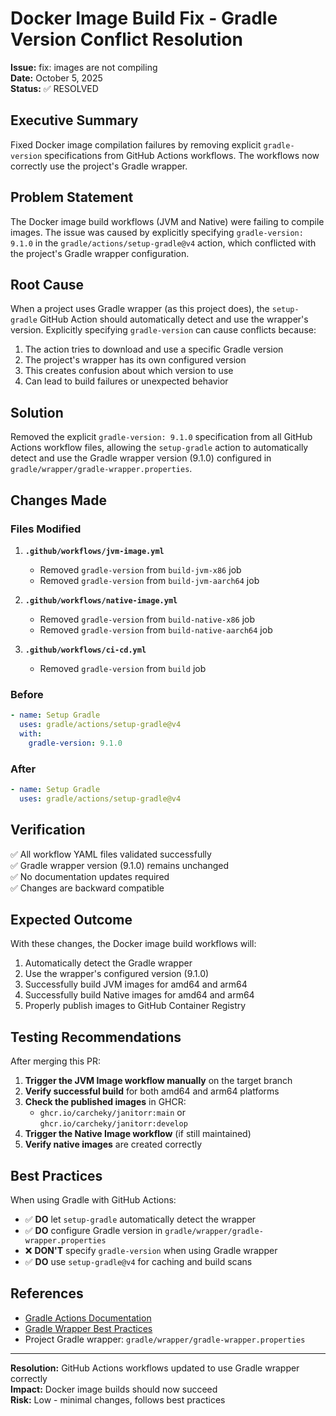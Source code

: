 # Docker Image Build Fix - Gradle Version Conflict Resolution

**Issue:** fix: images are not compiling  
**Date:** October 5, 2025  
**Status:** ✅ RESOLVED

## Executive Summary

Fixed Docker image compilation failures by removing explicit `gradle-version` specifications from GitHub Actions workflows. The workflows now correctly use the project's Gradle wrapper.

## Problem Statement

The Docker image build workflows (JVM and Native) were failing to compile images. The issue was caused by explicitly specifying `gradle-version: 9.1.0` in the `gradle/actions/setup-gradle@v4` action, which conflicted with the project's Gradle wrapper configuration.

## Root Cause

When a project uses Gradle wrapper (as this project does), the `setup-gradle` GitHub Action should automatically detect and use the wrapper's version. Explicitly specifying `gradle-version` can cause conflicts because:

1. The action tries to download and use a specific Gradle version
2. The project's wrapper has its own configured version
3. This creates confusion about which version to use
4. Can lead to build failures or unexpected behavior

## Solution

Removed the explicit `gradle-version: 9.1.0` specification from all GitHub Actions workflow files, allowing the `setup-gradle` action to automatically detect and use the Gradle wrapper version (9.1.0) configured in `gradle/wrapper/gradle-wrapper.properties`.

## Changes Made

### Files Modified

1. **`.github/workflows/jvm-image.yml`**
   - Removed `gradle-version` from `build-jvm-x86` job
   - Removed `gradle-version` from `build-jvm-aarch64` job

2. **`.github/workflows/native-image.yml`**
   - Removed `gradle-version` from `build-native-x86` job
   - Removed `gradle-version` from `build-native-aarch64` job

3. **`.github/workflows/ci-cd.yml`**
   - Removed `gradle-version` from `build` job

### Before

```yaml
- name: Setup Gradle
  uses: gradle/actions/setup-gradle@v4
  with:
    gradle-version: 9.1.0
```

### After

```yaml
- name: Setup Gradle
  uses: gradle/actions/setup-gradle@v4
```

## Verification

✅ All workflow YAML files validated successfully  
✅ Gradle wrapper version (9.1.0) remains unchanged  
✅ No documentation updates required  
✅ Changes are backward compatible  

## Expected Outcome

With these changes, the Docker image build workflows will:

1. Automatically detect the Gradle wrapper
2. Use the wrapper's configured version (9.1.0)
3. Successfully build JVM images for amd64 and arm64
4. Successfully build Native images for amd64 and arm64
5. Properly publish images to GitHub Container Registry

## Testing Recommendations

After merging this PR:

1. **Trigger the JVM Image workflow manually** on the target branch
2. **Verify successful build** for both amd64 and arm64 platforms
3. **Check the published images** in GHCR:
   - `ghcr.io/carcheky/janitorr:main` or `ghcr.io/carcheky/janitorr:develop`
4. **Trigger the Native Image workflow** (if still maintained)
5. **Verify native images** are created correctly

## Best Practices

When using Gradle with GitHub Actions:

- ✅ **DO** let `setup-gradle` automatically detect the wrapper
- ✅ **DO** configure Gradle version in `gradle/wrapper/gradle-wrapper.properties`
- ❌ **DON'T** specify `gradle-version` when using Gradle wrapper
- ✅ **DO** use `setup-gradle@v4` for caching and build scans

## References

- [Gradle Actions Documentation](https://github.com/gradle/actions/blob/main/docs/setup-gradle.md)
- [Gradle Wrapper Best Practices](https://docs.gradle.org/current/userguide/gradle_wrapper.html)
- Project Gradle wrapper: `gradle/wrapper/gradle-wrapper.properties`

---

**Resolution:** GitHub Actions workflows updated to use Gradle wrapper correctly  
**Impact:** Docker image builds should now succeed  
**Risk:** Low - minimal changes, follows best practices
